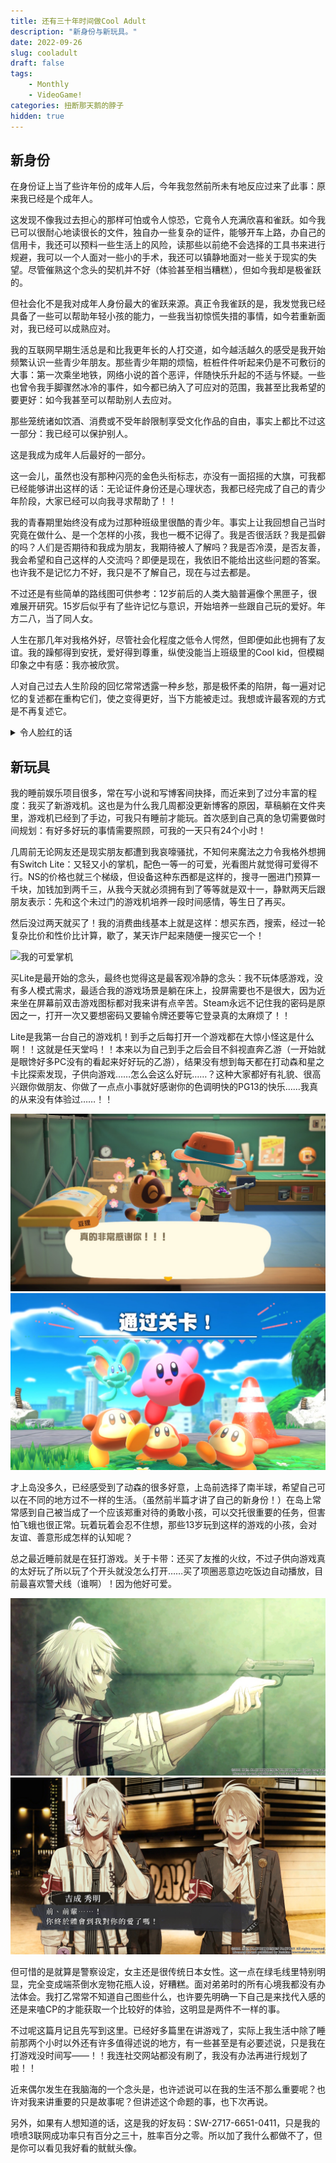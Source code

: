 ```yaml
---
title: 还有三十年时间做Cool Adult
description: "新身份与新玩具。"
date: 2022-09-26
slug: cooladult
draft: false
tags: 
    - Monthly
    - VideoGame!
categories: 扭断那天鹅的脖子
hidden: true
---
```


## 新身份

在身份证上当了些许年份的成年人后，今年我忽然前所未有地反应过来了此事：原来我已经是个成年人。

这发现不像我过去担心的那样可怕或令人惊恐，它竟令人充满欣喜和雀跃。如今我已可以很耐心地读很长的文件，独自办一些复杂的证件，能够开车上路，办自己的信用卡，我还可以预料一些生活上的风险，读那些以前绝不会选择的工具书来进行规避，我可以一个人面对一些小的手术，我还可以镇静地面对一些关于现实的失望。尽管催熟这个念头的契机并不好（体验甚至相当糟糕），但如今我却是极雀跃的。

但社会化不是我对成年人身份最大的雀跃来源。真正令我雀跃的是，我发觉我已经具备了一些可以帮助年轻小孩的能力，一些我当初惊慌失措的事情，如今若重新面对，我已经可以成熟应对。

我的互联网早期生活总是和比我更年长的人打交道，如今越活越久的感受是我开始频繁认识一些青少年朋友。那些青少年期的烦恼，桩桩件件听起来仍是不可敷衍的大事：第一次乘坐地铁，网络小说的首个恶评，伴随快乐升起的不适与怀疑。一些也曾令我手脚骤然冰冷的事件，如今都已纳入了可应对的范围，我甚至比我希望的要更好：如今我甚至可以帮助别人去应对。

那些笼统诸如饮酒、消费或不受年龄限制享受文化作品的自由，事实上都比不过这一部分：我已经可以保护别人。

这是我成为成年人后最好的一部分。

这一会儿，虽然也没有那种闪亮的金色头衔标志，亦没有一面招摇的大旗，可我都已经能够讲出这样的话：无论证件身份还是心理状态，我都已经完成了自己的青少年阶段，大家已经可以向我寻求帮助了！！

我的青春期里始终没有成为过那种班级里很酷的青少年。事实上让我回想自己当时究竟在做什么、是一个怎样的小孩，我也一概不记得了。我是否很活跃？我是孤僻的吗？人们是否期待和我成为朋友，我期待被人了解吗？我是否冷漠，是否友善，我会希望和自己这样的人交流吗？即便是现在，我依旧不能给出这些问题的答案。也许我不是记忆力不好，我只是不了解自己，现在与过去都是。

不过还是有些简单的路线图可供参考：12岁前后的人类大脑普遍像个黑匣子，很难展开研究。15岁后似乎有了些许记忆与意识，开始培养一些跟自己玩的爱好。年方二八，当了同人女。

人生在那几年对我格外好，尽管社会化程度之低令人愕然，但即便如此也拥有了友谊。我的躁郁得到安抚，爱好得到尊重，纵使没能当上班级里的Cool kid，但模糊印象之中有感：我亦被欣赏。

人对自己过去人生阶段的回忆常常透露一种乡愁，那是极怀柔的陷阱，每一遍对记忆的复述都在重构它们，使之变得更好，当下方能被走过。我想或许最客观的方式是不再复述它。

<details>

<summary>令人脸红的话</summary>

如前篇所言，我对成年人时区适应糟糕，总在倒一些社会时差。我期待自己能在校园里待久一点，因为有很多成年人的事务是我不能处理的，因为我认为成年是一件很糟的事。

这下半年我遇到了很多莫名其妙的质问和干预。此前二十余年人们并不在乎你是一个怎么样的人，我喜欢什么，期待什么，没有任何一个人尝试过了解你，但一旦你到了步入社会的年龄却要遭遇他们关于你人生轨迹的反复问询与指手画脚，他们对你的回应却充耳不闻，只是机械地复述一些他们认为好的选择。这很令人崩溃。这就是我所恐惧的成年世界。但我——不想要再抱怨这个。

事实上我们的社会氛围与步调对青少年与成年人都施加着无缓冲、无差别的粗暴。这种粗暴使人们以同样的粗暴对待别人，这很糟糕。我们正处在一种不健康的循环当中。

我开始从心态上向成年人转变的迹象之一是在社会新闻中阅读到年龄时，会飞快错愕于“伊还那么小”，以及在核酸的队伍里看见不及我半个人那么高的孩子在安静排队时，亦会萌生一种复杂的愧疚。为什么我们在让小孩遭遇这些？必定有一些事情我们没有做好。

我开始需要接受这成年事实，并不是因为时间到了，或者终于被社会齿轮推到了必须出来的时候，而是我始终觉得有一些义务我应该面对，有一些责任我需要承担。到了这一年，我频繁思考我读这个狗屁书究竟得到什么，最终敲下这令人手心出汗的唯一答案：公共精神。我想我应该成为缓冲这种粗暴的人。

我希望我可以保护别人，至少是可以帮助别人的人。我希望我去做那个对别人说“你不需要承受这些”的人，希望是可以被放心求助的人。这是我青少年时期会希望生活里有的一个人。我觉得我已经有了帮助别人的能力，我应该成为这个人。

转述那天在SNS上令人脸红的真心话：纵使没能当上班级里的Cool kid，但还好我还有三十年时间可以做Cool adult。

</details>


## 新玩具

我的睡前娱乐项目很多，常在写小说和写博客间抉择，而近来到了过分丰富的程度：我买了新游戏机。这也是为什么我几周都没更新博客的原因，草稿躺在文件夹里，游戏机已经到了手边，可我只有睡前才能玩。首次感到自己真的急切需要做时间规划：有好多好玩的事情需要照顾，可我的一天只有24个小时！

几周前无论网友还是现实朋友都遭到我哀嚎骚扰，不知何来魔法之力令我格外想拥有Switch Lite：又轻又小的掌机，配色一等一的可爱，光看图片就觉得可爱得不行。NS的价格也就三个梯级，但设备这种东西都是这样的，搜寻一圈进门预算一千块，加钱加到两千三，从我今天就必须拥有到了等等就是双十一，静默两天后跟朋友表示：先和这个未过门的游戏机培养一段时间感情，等生日了再买。

然后没过两天就买了！我的消费曲线基本上就是这样：想买东西，搜索，经过一轮复杂比价和性价比计算，歇了，某天诈尸起来随便一搜买它一个！

![我的可爱掌机](https://raw.githubusercontent.com/Meyerclex/image/main/20220926155829.png)

买Lite是最开始的念头，最终也觉得这是最客观冷静的念头：我不玩体感游戏，没有多人模式需求，最适合我的游戏场景是躺在床上，投屏需要也不是很大，因为近来坐在屏幕前双击游戏图标都对我来讲有点辛苦。Steam永远不记住我的密码是原因之一，打开一次又要想密码又要输令牌还要等它登录真的太麻烦了！！

Lite是我第一台自己的游戏机！到手之后每打开一个游戏都在大惊小怪这是什么啊！！这就是任天堂吗！！本来以为自己到手之后会目不斜视直奔乙游（一开始就是眼馋好多PC没有的看起来好好玩的乙游），结果没有想到每天都在打动森和星之卡比探索发现，子供向游戏……怎么会这么好玩……？这种大家都好有礼貌、很高兴跟你做朋友、你做了一点点小事就好感谢你的色调明快的PG13的快乐……我真的从来没有体验过……！！

![好有礼貌](https://raw.githubusercontent.com/Meyerclex/image/main/20220926144534.png)  ![卡比](https://raw.githubusercontent.com/Meyerclex/image/main/20220926144924.png)

才上岛没多久，已经感受到了动森的很多好意，上岛前选择了南半球，希望自己可以在不同的地方过不一样的生活。（虽然前半篇才讲了自己的新身份！）在岛上常常感到自己被当成了一个应该郑重对待的勇敢小孩，可以交托很重要的任务，但害怕飞蛾也很正常。玩着玩着会忍不住想，那些13岁玩到这样的游戏的小孩，会对友谊、善意形成怎样的认知呢？

总之最近睡前就是在狂打游戏。关于卡带：还买了友推的火纹，不过子供向游戏真的太好玩了所以玩了个开头就没怎么打开……买了项圈恶意边吃饭边自动播放，目前最喜欢警犬线（谁啊）！因为他好可爱。

![勇敢狗狗](https://raw.githubusercontent.com/Meyerclex/image/main/20220926145724.png) ![SP狗狗组](https://raw.githubusercontent.com/Meyerclex/image/main/20220926145957.png)

但可惜的是就算是警察设定，女主还是很传统日本女性。这一点在绿毛线里特别明显，完全变成端茶倒水宠物花瓶人设，好糟糕。面对弟弟时的所有心境我都没有办法体会。我打乙常常不知道自己图些什么，也许要先明确一下自己是来找代入感的还是来嗑CP的才能获取一个比较好的体验，这明显是两件不一样的事。

不过呢这篇月记且先写到这里。已经好多篇里在讲游戏了，实际上我生活中除了睡前那两个小时以外还有许多值得述说的地方，有一些甚至是有必要述说，只是我在打游戏没时间写——！！我连社交网站都没有刷了，我没有办法再进行规划了啦！！

近来偶尔发生在我脑海的一个念头是，也许述说可以在我的生活不那么重要呢？也许对我来讲重要的只是故事呢？但讲述这个命题的事，也下次再说。

另外，如果有人想知道的话，这是我的好友码：SW-2717-6651-0411，只是我的喷喷3联网成功率只有百分之三十，胜率百分之零。所以加了我什么都做不了，但是你可以看见我好看的鱿鱿头像。